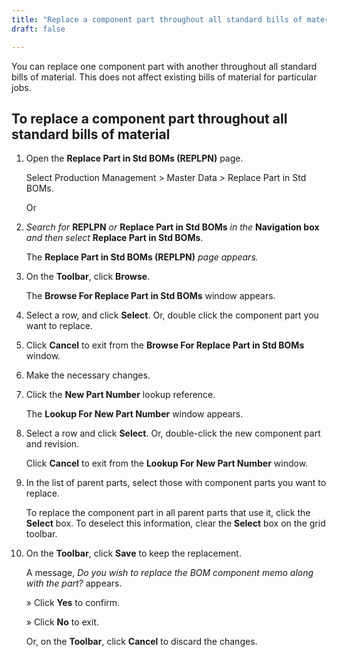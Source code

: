 ```yaml
---
title: "Replace a component part throughout all standard bills of material"
draft: false

---
```


You can replace one component part with another throughout all standard bills of material. This does not affect existing bills of material for particular jobs.

## To replace a component part throughout all standard bills of material

1.  Open the **Replace Part in Std BOMs (REPLPN)** page.

    Select Production Management > Master Data > Replace Part in Std BOMs.

    Or

1.  *Search for* **REPLPN** *or* **Replace Part in Std BOMs** *in the* **Navigation box** *and then select* **Replace Part in Std BOMs**.

    The **Replace Part in Std BOMs (REPLPN)** *page appears.*

2.  On the **Toolbar**, click **Browse**.

    The **Browse For Replace Part in Std BOMs** window appears.

3.  Select a row, and click **Select**. Or, double click the component part you want to replace.

4.  Click **Cancel** to exit from the **Browse For Replace Part in Std BOMs** window.

5.  Make the necessary changes.
6.  Click the **New Part Number** lookup reference.

    The **Lookup For New Part Number** window appears.

7.  Select a row and click **Select**. Or, double-click the new component part and revision.

    Click **Cancel** to exit from the **Lookup For New Part Number** window.

8.  In the list of parent parts, select those with component parts you want to replace.

    To replace the component part in all parent parts that use it, click the **Select** box. To deselect this information, clear the **Select** box on the grid toolbar.

9.  On the **Toolbar**, click **Save** to keep the replacement.

    A message, *Do you wish to replace the BOM component memo along with the part?* appears.

    » Click **Yes** to confirm.

    » Click **No** to exit.

    Or, on the **Toolbar**, click **Cancel** to discard the changes.